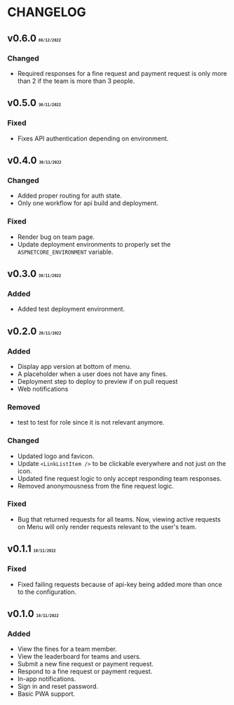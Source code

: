 # CHANGELOG

## v0.6.0 <font size=1>`08/12/2022`</font>
### Changed
- Required responses for a fine request and payment request is only more than 2 if the team is more than 3 people.

## v0.5.0 <font size=1>`30/11/2022`</font>
### Fixed
- Fixes API authentication depending on environment.

## v0.4.0 <font size=1>`30/11/2022`</font>
### Changed
- Added proper routing for auth state.
- Only one workflow for api build and deployment.

### Fixed
- Render bug on team page.
- Update deployment environments to properly set the `ASPNETCORE_ENVIRONMENT` variable.

## v0.3.0 <font size=1>`30/11/2022`</font>
### Added
- Added test deployment environment.

## v0.2.0 <font size=1>`20/11/2022`</font>
### Added
- Display app version at bottom of menu.
- A placeholder when a user does not have any fines.
- Deployment step to deploy to preview if on pull request
- Web notifications

### Removed
- <LinkListItem /> test to test for <Link /> role since it is not relevant anymore.

### Changed
- Updated logo and favicon.
- Update `<LinkListItem />` to be clickable everywhere and not just on the icon.
- Updated fine request logic to only accept responding team responses.
- Removed anonymousness from the fine request logic.


### Fixed
- Bug that returned requests for all teams. Now, viewing active requests on Menu will only render requests relevant to the user's team.

## v0.1.1 <font size=1>`10/11/2022`</font>

### Fixed
- Fixed failing requests because of api-key being added more than once to the configuration.

## v0.1.0 <font size=1>`10/11/2022`</font>

### Added
- View the fines for a team member.
- View the leaderboard for teams and users. 
- Submit a new fine request or payment request. 
- Respond to a fine request or payment request.
- In-app notifications.
- Sign in and reset password. 
- Basic PWA support.
